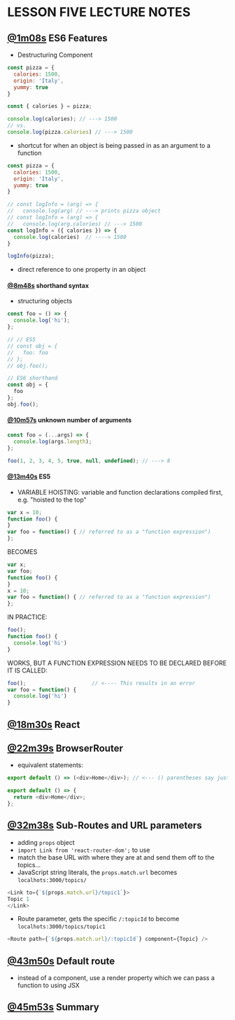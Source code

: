 # LESSON FIVE LECTURE NOTES
## [@1m08s](https://youtu.be/Mnfo3aCnri8?t=1m08s) **ES6 Features**
- Destructuring Component
```js
const pizza = {
  calories: 1500,
  origin: 'Italy',
  yummy: true
}

const { calories } = pizza;

console.log(calories); // ---> 1500
// vs.
console.log(pizza.calories) // ---> 1500

```

- shortcut for when an object is being passed in as an argument to a function
```js
const pizza = {
  calories: 1500,
  origin: 'Italy',
  yummy: true
}

// const logInfo = (arg) => {
//   console.log(arg) // ---> prints pizza object
// const logInfo = (arg) => {
//   console.log(arg.calories) // ---> 1500
const logInfo = ({ calories }) => {
  console.log(calories)  // ----> 1500
}

logInfo(pizza);
```

- direct reference to one property in an object

#### [@8m48s](https://youtu.be/Mnfo3aCnri8?t=8m48s) **shorthand syntax**
- structuring objects
```js
const foo = () => {
  console.log('hi');
};

// // ES5
// const obj = {
//   foo: foo
// };
// obj.foo();

// ES6 shorthand
const obj = {
  foo
};
obj.foo();

```

#### [@10m57s](https://youtu.be/Mnfo3aCnri8?t=10m57s) **unknown number of arguments**
```js
const foo = (...args) => {
  console.log(args.length);
};

foo(1, 2, 3, 4, 5, true, null, undefined); // ---> 8

```

#### [@13m40s](https://youtu.be/Mnfo3aCnri8?t=13m40s) **ES5**
- VARIABLE HOISTING: variable and function declarations compiled first, e.g. "hoisted to the top"
```js
var x = 10;
function foo() {
}
var foo = function() { // referred to as a "function expression")
};
```

BECOMES
```js
var x;
var foo;
function foo() {
}
x = 10;
var foo = function() { // referred to as a "function expression")
};
```

IN PRACTICE:
```js
foo();
function foo() {
  console.log('hi')
}
```

WORKS, BUT A FUNCTION EXPRESSION NEEDS TO BE DECLARED BEFORE IT IS CALLED:
```js
foo();                     // <---- This results in an error
var foo = function() {
  console.log('hi')
}
```

## [@18m30s](https://youtu.be/Mnfo3aCnri8?t=18m30s) **React**
## [@22m39s](https://youtu.be/Mnfo3aCnri8?t=22m39s) **BrowserRouter**
- equivalent statements:
```js
export default () => (<div>Home</div>); // <--- () parentheses say just one statement to return

export default () => {
  return <div>Home</div>;
};
```

## [@32m38s](https://youtu.be/Mnfo3aCnri8?t=32m48s) **Sub-Routes and URL parameters**
- adding `props` object
- `import Link from 'react-router-dom';` to use <Link></Link>
- match the base URL with where they are at and send them off to the topics...
- JavaScript string literals, the `props.match.url` becomes `localhots:3000/topics/`
```js
<Link to={`${props.match.url}/topic1`}>
Topic 1
</Link>
```

- Route parameter, gets the specific `/:topicId` to become `localhots:3000/topics/topic1`
```js
<Route path={`${props.match.url}/:topicId`} component={Topic} />
```

## [@43m50s](https://youtu.be/Mnfo3aCnri8?t=43m50s) **Default route**
- instead of a component, use a render property which we can pass a function to using JSX
## [@45m53s](https://youtu.be/Mnfo3aCnri8?t=45m53s) **Summary**
